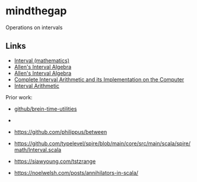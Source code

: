# mindthegap

Operations on intervals

## Links

- [Interval (mathematics)](https://en.wikipedia.org/wiki/Interval_(mathematics))
- [Allen's Interval Algebra](https://en.wikipedia.org/wiki/Allen%27s_interval_algebra)
- [Allen's Interval Algebra](https://www.ics.uci.edu/~alspaugh/cls/shr/allen.html)
- [Complete Interval Arithmetic and its Implementation on the Computer](https://www.math.kit.edu/ianm2/~kulisch/media/arjpkx.pdf)
- [Interval Arithmetic](https://web.mit.edu/hyperbook/Patrikalakis-Maekawa-Cho/node45.html)


Prior work: 

- [github/brein-time-utilities](https://github.com/Breinify/brein-time-utilities)
- []()

- https://github.com/philippus/between
- https://github.com/typelevel/spire/blob/main/core/src/main/scala/spire/math/Interval.scala
- https://siawyoung.com/tstzrange
- https://noelwelsh.com/posts/annihilators-in-scala/

